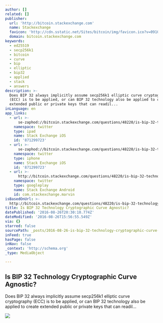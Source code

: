 ```yaml
---
author: []
related: []
publisher:
  url: 'http://bitcoin.stackexchange.com'
  name: Stackexchange
  favicon: 'http://cdn.sstatic.net/Sites/bitcoin/img/favicon.ico?v=0910168c5c65'
  domain: bitcoin.stackexchange.com
keywords:
  - ed25519
  - secp256k1
  - bitcoin
  - curve
  - bip
  - elliptic
  - bip32
  - applied
  - stack
  - answers
description: >-
  Does BIP 32 always implicitly assume secp256k1 elliptic curve cryptography
  (ECC) is to be applied, or can BIP 32 technology also be applied to create
  extended public or private keys that can readil...
inLanguage: en
app_links:
  - url: >-
      se-zaphod://bitcoin.stackexchange.com/questions/48220/is-bip-32-technology-cryptographic-curve-agnostic
    namespace: twitter
    type: ipad
    name: Stack Exchange iOS
    id: '871299723'
  - url: >-
      se-zaphod://bitcoin.stackexchange.com/questions/48220/is-bip-32-technology-cryptographic-curve-agnostic
    namespace: twitter
    type: iphone
    name: Stack Exchange iOS
    id: '871299723'
  - url: >-
      http://bitcoin.stackexchange.com/questions/48220/is-bip-32-technology-cryptographic-curve-agnostic
    namespace: twitter
    type: googleplay
    name: Stack Exchange Android
    id: com.stackexchange.marvin
isBasedOnUrl: >-
  http://bitcoin.stackexchange.com/questions/48220/is-bip-32-technology-cryptographic-curve-agnostic
title: Is BIP 32 Technology Cryptographic Curve Agnostic?
datePublished: '2016-08-26T20:30:10.774Z'
dateModified: '2016-08-26T15:56:55.549Z'
via: {}
starred: false
sourcePath: _posts/2016-08-26-is-bip-32-technology-cryptographic-curve-agnostic.md
inFeed: true
hasPage: false
inNav: false
_context: 'http://schema.org'
_type: MediaObject

---
```

<article style=""><h1>Is BIP 32 Technology Cryptographic Curve Agnostic?</h1><p>Does BIP 32 always implicitly assume secp256k1 elliptic curve cryptography (ECC) is to be applied, or can BIP 32 technology also be applied to create extended public or private keys that can readil...</p><img src="http://cdn.sstatic.net/Sites/bitcoin/img/apple-touch-icon.png?v=a43e5a337e6b&amp;a" /></article>